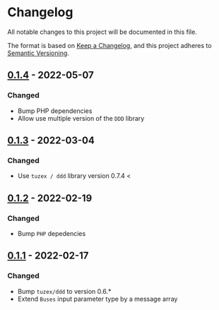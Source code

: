 # Changelog
All notable changes to this project will be documented in this file.

The format is based on [Keep a Changelog](https://keepachangelog.com/en/1.0.0/),
and this project adheres to [Semantic Versioning](https://semver.org/spec/v2.0.0.html).

## [0.1.4] - 2022-05-07

### Changed

- Bump PHP dependencies
- Allow use multiple version of the `DDD` library

## [0.1.3] - 2022-03-04

### Changed

- Use `tuzex / ddd` library version 0.7.4 <

## [0.1.2] - 2022-02-19

### Changed

- Bump `PHP` depedencies

## [0.1.1] - 2022-02-17

### Changed

- Bump `tuzex/ddd` to version 0.6.*
- Extend `Buses` input parameter type by a message array

[Unreleased]: https://github.com/Tuzex/ddd-messenger/compare/v0.1.4...HEAD
[0.1.4]: https://github.com/Tuzex/ddd/ddd-messenger/tag/v0.1.4
[0.1.3]: https://github.com/Tuzex/ddd/ddd-messenger/tag/v0.1.3
[0.1.2]: https://github.com/Tuzex/ddd/ddd-messenger/tag/v0.1.2
[0.1.1]: https://github.com/Tuzex/ddd/ddd-messenger/tag/v0.1.1
